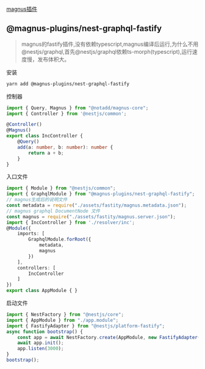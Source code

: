 [magnus插件](https://github.com/notadd/magnus)

## @magnus-plugins/nest-graphql-fastify
> magnus的fastify插件,没有依赖typescript,magnus编译后运行,为什么不用@nestjs/graphql,首先@nestjs/graphql依赖ts-morph(typescript),运行速度慢，发布体积大。

安装
```sh
yarn add @magnus-plugins/nest-graphql-fastify
```
控制器
```ts
import { Query, Magnus } from "@notadd/magnus-core";
import { Controller } from '@nestjs/common';

@Controller()
@Magnus()
export class IncController {
    @Query()
    add(a: number, b: number): number {
        return a + b;
    }
}
```

入口文件
```ts
import { Module } from "@nestjs/common";
import { GraphqlModule } from "@magnus-plugins/nest-graphql-fastify";
// magnus生成后的说明文件
const metadata = require("./assets/fastity/magnus.metadata.json");
// magnus graphql DocumentNode 文件
const magnus = require("./assets/fastity/magnus.server.json");
import { IncController } from './resolver/inc';
@Module({
    imports: [
        GraphqlModule.forRoot({
            metadata,
            magnus
        })
    ],
    controllers: [
        IncController
    ]
})
export class AppModule { }
```
启动文件
```ts
import { NestFactory } from "@nestjs/core";
import { AppModule } from "./app.module";
import { FastifyAdapter } from "@nestjs/platform-fastify";
async function bootstrap() {
    const app = await NestFactory.create(AppModule, new FastifyAdapter());
    await app.init();
    app.listen(3000);
}
bootstrap();
```